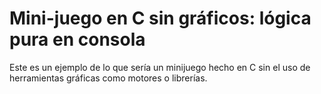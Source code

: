 # Mini-juego en C sin gráficos: lógica pura en consola
Este es un ejemplo de lo que sería un minijuego hecho en C sin el uso de herramientas gráficas como motores o librerías.
